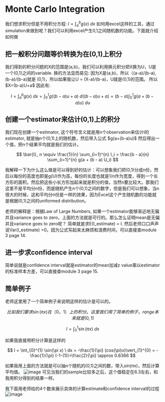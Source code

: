 <h1>Monte Carlo Integration</h1>

我们想求积分但是不用积分方程: $I = \int_{a}^{b} g(x) \ dx$
如何用excel这样的工具，通过simulation来做到呢？我们可以利用excel产生0,1之间随机数的功能。下面就介绍如何做

<h2>把一般积分问题等价转换为在(0,1)上积分</h2>
我们得到的积分问题的X的范围是(a,b)，我们可以利用换元积分把X换为U，U是一个(0,1)之间的variable.
换的方法显而易见: 因为X是(a,b)，所以（(a-a)/(b-a), (b-a)/(b-a)就是 (0,1)，所以如果我让U = (X-a)/(b-a)，U就是(0,1)的范围。
所以 $X=(b-a)U+a$ 
因此有: 

$$
I = \int_{a}^{b} g(x) \ dx = \int_{0}^{1} g((b-a)u+a) \ d((b-a)u+a) = (b-a) \int_{0}^{1} g\left(a + (b-a)u\right) \ du
$$

<h2>创建一个estimator来估计(0,1)上的积分</h2>
我们现在创建一个estimator, 这个符号含义就是用n个observation来估计I的estimator, 就是抽n个(0,1)上的随机数，然后带入公式 $g(a+(b-a)u)$ 然后得出一个值，把n个结果平均就是我们的估计。

$$
\bar{I}_ n \equiv \frac{1}{n} \sum_{i=1}^{n} I_i = \frac{b - a}{n} \sum_{i=1}^{n} g(a + (b - a) U_i)
$$

我解释一下为什么这么做是可以得到好的估计：可以想象我们把(0,1)分成n份，然后以每份的高度也即是g(U)作为高，每份的长度也就是1/n作为宽度，得到一个长方形的面积。然后把这些小长方形加起来就是积分的值，当然n要比较大。那我们这里不是平均分n份，而是随机产生n个(0,1)之间的数字，但是我们可以想象，当n很大的时候，这和平均分n份是一样的效果，因为Excel这个产生随机数的功能就是根据(0,1)之间的uniformed distribution。

老师的解释是：根据Law of Large Numbers, 如果一个estimator能够渐近地无偏并且variance goes to zero，上面的方法就是可行的。那么怎么证明mean是无偏并且variance goes to zero呢？
简单就是求E(I_estimate) = I. 然后老师口口声声说Var(I_estimate) =0。因为公式写起来太麻烦和浪费时间，可以直接查module 3 page 14. 

<h2>进一步求confidence interval</h2>
简单说就是confidence interval就是estimator的mean加减z value乘以estimator的标准样本方差，可以直接查module 3 page 15. 

<h2>简单例子</h2>
老师这里用了一个简单例子来说明这样的估计是可以的。

$$
比如我们要求 \sin(\pi x)在（0，1）上的积分。这里我们用了简单的例子，range本来就是(0,1)
$$ 

$$
I = \int_{0}^{1} \sin(\pi x) \ dx
$$ 

如果我直接用积分计算是这样的

$$
I = \int_{0}^{1} \sin(\pi x) \ dx = -\frac{1}{\pi} (cos(\pi)x)\vert_{1}^{0} = -\frac{1}{\pi} (-1-(1))=\frac{2}{\pi} \approx 0.6366
$$ 

如果我用上面的方法就是可以抽n个随机的(0,1)之间的数，带入$sin(\pi x)$，然后计算平均值。
![image](https://github.com/benqingwang/simulation/assets/158376214/b9f89b85-2076-40ef-bf04-212542ef905e)
可见当我们的sample比较多之后，这个值稳定在6.3左右，和我用积分得到的结果一样。

我下面用老师给的4个数来展示具体的计算estimate和confidence interval的过程
![image](https://github.com/benqingwang/simulation/assets/158376214/b361b823-6ef8-4fd3-83d5-f590a6cb4c78)







